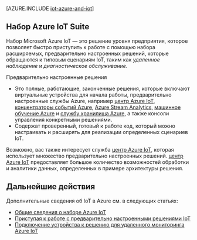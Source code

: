 <properties
 pageTitle="Решения Azure для «Интернета вещей» | Microsoft Azure"
 description="Общие сведения об IoT в Azure, включая пример архитектуры решения, а также о его связи с набором Azure IoT Suite и предварительно настроенных решениях."
 services=""
 suite="iot-suite"
 documentationCenter=""
 authors="dominicbetts"
 manager="timlt"
 editor=""/>

<tags
 ms.service="iot-suite"
 ms.devlang="na"
 ms.topic="get-started-article"
 ms.tgt_pltfrm="na"
 ms.workload="na"
 ms.date="02/04/2016"
 ms.author="dobett"/>

[AZURE.INCLUDE [iot-azure-and-iot](../../includes/iot-azure-and-iot.md)]

## Набор Azure IoT Suite

Набор Microsoft Azure IoT — это решение уровня предприятия, которое позволяет быстро приступить к работе с помощью набора расширяемых, предварительно настроенных решений, которые обращаются к типовым сценариям IoT, таким как *удаленное наблюдение* и *диагностическое обслуживание*.

Предварительно настроенные решения

- Это полные, работающие, законченные решения, которые включают виртуальные устройства для начала работы, предварительно настроенные службы Azure, например [центр Azure IoT][], [концентраторы событий Azure][], [Azure Stream Analytics][], [машинное обучение Azure][] и [службу хранилища Azure][], а также консоли управления конкретными решениями.
- Содержат проверенный, готовый к работе код, который можно настраивать и расширять для реализации определенных сценариев IoT.

Возможно, вас также интересует служба [центр Azure IoT][], которая использует множество предварительно настроенных решений. [центр Azure IoT][] предоставляет большое количество возможностей обработки и аналитики данных, определенных в примере архитектуры решения.

## Дальнейшие действия

Дополнительные сведения об IoT в Azure см. в следующих статьях:

- [Общие сведения о наборе Azure IoT][lnk-suite-overview]
- [Приступая к работе с предварительно настроенными решениями IoT][lnk-preconfigured-solutions]
- [Подключение устройства к решению для удаленного мониторинга Azure IoT][lnk-connecting]

[lnk-suite-overview]: iot-suite-overview.md
[lnk-connecting]: iot-suite-connecting-devices.md
[lnk-preconfigured-solutions]: iot-suite-getstarted-preconfigured-solutions.md
[центр Azure IoT]: https://azure.microsoft.com/services/iot-hub/
[центра Azure IoT]: https://azure.microsoft.com/services/iot-hub/
[концентраторы событий Azure]: https://azure.microsoft.com/services/event-hubs/
[Azure Stream Analytics]: https://azure.microsoft.com/services/stream-analytics/
[машинное обучение Azure]: https://azure.microsoft.com/ru-RU/services/machine-learning/
[службу хранилища Azure]: https://azure.microsoft.com/ru-RU/services/storage/

<!-----HONumber=AcomDC_0218_2016-->